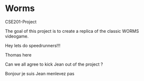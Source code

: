 # Worms
CSE201-Project

The goal of this project is to create a replica of the classic WORMS videogame.

Hey lets do speedrunners!!!

Thomas here

Can we all agree to kick Jean out of the project ?

Bonjour je suis Jean
 menlevez pas
